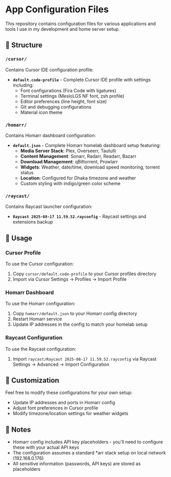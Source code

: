 # App Configuration Files

This repository contains configuration files for various applications and tools I use in my development and home server setup.

## 📁 Structure

### `/cursor/`
Contains Cursor IDE configuration profile:
- **`default.code-profile`** - Complete Cursor IDE profile with settings including:
  - Font configurations (Fira Code with ligatures)
  - Terminal settings (MesloLGS NF font, zsh profile)
  - Editor preferences (line height, font size)
  - Git and debugging configurations
  - Material icon theme

### `/homarr/`
Contains Homarr dashboard configuration:
- **`default.json`** - Complete Homarr homelab dashboard setup featuring:
  - **Media Server Stack**: Plex, Overseerr, Tautulli
  - **Content Management**: Sonarr, Radarr, Readarr, Bazarr
  - **Download Management**: qBittorrent, Prowlarr  
  - **Widgets**: Weather, date/time, download speed monitoring, torrent status
  - **Location**: Configured for Dhaka timezone and weather
  - Custom styling with indigo/green color scheme

### `/raycast/`
Contains Raycast launcher configuration:
- **`Raycast 2025-08-17 11.59.52.rayconfig`** - Raycast settings and extensions backup

## 🚀 Usage

### Cursor Profile
To use the Cursor configuration:
1. Copy `cursor/default.code-profile` to your Cursor profiles directory
2. Import via Cursor Settings → Profiles → Import Profile

### Homarr Dashboard
To use the Homarr configuration:
1. Copy `homarr/default.json` to your Homarr config directory
2. Restart Homarr service
3. Update IP addresses in the config to match your homelab setup

### Raycast Configuration  
To use the Raycast configuration:
1. Import `raycast/Raycast 2025-08-17 11.59.52.rayconfig` via Raycast Settings → Advanced → Import Configuration

## 🔧 Customization

Feel free to modify these configurations for your own setup:
- Update IP addresses and ports in Homarr config
- Adjust font preferences in Cursor profile  
- Modify timezone/location settings for weather widgets

## 📝 Notes

- Homarr config includes API key placeholders - you'll need to configure these with your actual API keys
- The configuration assumes a standard *arr stack setup on local network (192.168.0.176)
- All sensitive information (passwords, API keys) are stored as placeholders
